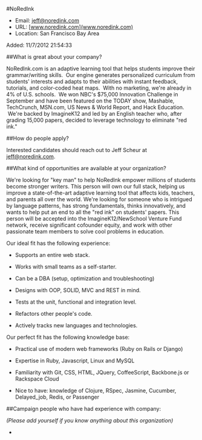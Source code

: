 
#NoRedInk

* Email: [jeff@noredink.com](mailto:jeff@noredink.com)
* URL: [www.noredink.com](www.noredink.com)
* Location: San Francisco Bay Area

Added: 11/7/2012 21:54:33

##What is great about your company?

NoRedInk.com is an adaptive learning tool that helps students improve their grammar/writing skills.  Our engine generates personalized curriculum from students' interests and adapts to their abilities with instant feedback, tutorials, and color-coded heat maps.  With no marketing, we're already in 4% of U.S. schools.  We won NBC's $75,000 Innovation Challenge in September and have been featured on the TODAY show, Mashable, TechCrunch, MSN.com, US News & World Report, and Hack Education.  We're backed by ImagineK12 and led by an English teacher who, after grading 15,000 papers, decided to leverage technology to eliminate "red ink."

##How do people apply?

Interested candidates should reach out to Jeff Scheur at jeff@noredink.com.

##What kind of opportunities are available at your organization?

We're looking for "key man" to help NoRedInk empower millions of students become stronger writers.  This person will own our full stack, helping us improve a state-of-the-art adaptive learning tool that affects kids, teachers, and parents all over the world.  We're looking for someone who is intrigued by language patterns, has strong fundamentals, thinks innovatively, and wants to help put an end to all the "red ink" on students' papers.  This person will be accepted into the ImagineK12/NewSchool Venture Fund network, receive significant cofounder equity, and work with other passionate team members to solve cool problems in education.

 

Our ideal fit has the following experience:



- Supports an entire web stack.

- Works with small teams as a self-starter.

- Can be a DBA (setup, optimization and troubleshooting)

- Designs with OOP, SOLID, MVC and REST in mind.

- Tests at the unit, functional and integration level.

- Refactors other people's code.

- Actively tracks new languages and technologies.





Our perfect fit has the following knowledge base:



- Practical use of modern web frameworks (Ruby on Rails or Django)

- Expertise in Ruby, Javascript, Linux and MySQL

- Familiarity with Git, CSS, HTML, JQuery, CoffeeScript, Backbone.js or Rackspace Cloud

- Nice to have: knowledge of Clojure, RSpec, Jasmine, Cucumber, Delayed_job, Redis, or Passenger

##Campaign people who have had experience with company:

*(Please add yourself if you know anything about this organization)*

* 


    